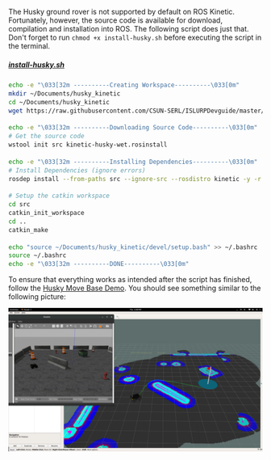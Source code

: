 The Husky ground rover is not supported by default on ROS Kinetic. Fortunately, however, the source code is available for download, compilation and installation into ROS. The following script does just that. Don't forget to run `chmod +x install-husky.sh` before executing the script in the terminal.

##### [install-husky.sh](install-husky.sh)

```sh
echo -e "\033[32m ----------Creating Workspace----------\033[0m"
mkdir ~/Documents/husky_kinetic
cd ~/Documents/husky_kinetic
wget https://raw.githubusercontent.com/CSUN-SERL/ISLURPDevguide/master/kinetic-husky-wet.rosinstall

echo -e "\033[32m ----------Downloading Source Code----------\033[0m"
# Get the source code
wstool init src kinetic-husky-wet.rosinstall

echo -e "\033[32m ----------Installing Dependencies----------\033[0m"
# Install Dependencies (ignore errors)
rosdep install --from-paths src --ignore-src --rosdistro kinetic -y -r

# Setup the catkin workspace
cd src
catkin_init_workspace
cd ..
catkin_make

echo "source ~/Documents/husky_kinetic/devel/setup.bash" >> ~/.bashrc
source ~/.bashrc
echo -e "\033[32m ----------DONE----------\033[0m"
```

To ensure that everything works as intended after the script has finished, follow the [Husky Move Base Demo](http://wiki.ros.org/husky_navigation/Tutorials/Husky%20Move%20Base%20Demo). You should see something similar to the following picture:

![Husky Gazebo Simulation on ROS Kinetic](assets/husky-kinetic.png "Logo Title Text 1")
